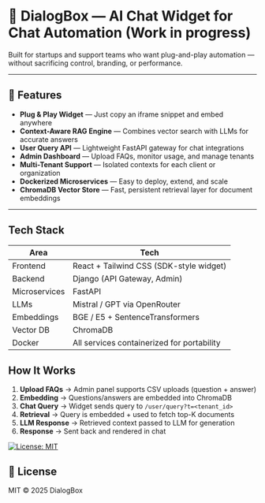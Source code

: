 # 💬 DialogBox — AI Chat Widget for Chat Automation (Work in progress)

Built for startups and support teams who want plug-and-play automation — without sacrificing control, branding, or performance.

---

## 🚀 Features

-  **Plug & Play Widget** — Just copy an iframe snippet and embed anywhere
-  **Context-Aware RAG Engine** — Combines vector search with LLMs for accurate answers
-  **User Query API** — Lightweight FastAPI gateway for chat integrations
-  **Admin Dashboard** — Upload FAQs, monitor usage, and manage tenants
-  **Multi-Tenant Support** — Isolated contexts for each client or organization
-  **Dockerized Microservices** — Easy to deploy, extend, and scale
-  **ChromaDB Vector Store** — Fast, persistent retrieval layer for document embeddings

---

## Tech Stack

| Area         | Tech |
|--------------|------|
| Frontend     | React + Tailwind CSS (SDK-style widget) |
| Backend      | Django (API Gateway, Admin) |
| Microservices| FastAPI |
| LLMs         | Mistral / GPT via OpenRouter |
| Embeddings   | BGE / E5 + SentenceTransformers |
| Vector DB    | ChromaDB |
| Docker       | All services containerized for portability |



## How It Works

1. **Upload FAQs** → Admin panel supports CSV uploads (question + answer)
2. **Embedding** → Questions/answers are embedded into ChromaDB
3. **Chat Query** → Widget sends query to `/user/query?t=<tenant_id>`
4. **Retrieval** → Query is embedded + used to fetch top-K documents
5. **LLM Response** → Retrieved context passed to LLM for generation
6. **Response** → Sent back and rendered in chat


[![License: MIT](https://img.shields.io/badge/License-MIT-yellow.svg)](https://opensource.org/licenses/MIT)

## 📝 License

MIT © 2025 DialogBox
